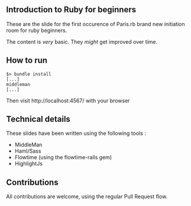 ## Introduction to Ruby for beginners

These are the slide for the first occurence of Paris.rb brand new initiation room for ruby beginners.

The content is _very_ basic. They *might* get improved over time.

## How to run

    $> bundle install
    [...]
    middleman
    [...]

Then visit http://localhost:4567/ with your browser

## Technical details

These slides have been written using the following tools :

* MiddleMan
* Haml/Sass
* Flowtime (using the flowtime-rails gem)
* HighlightJs

## Contributions

All contributions are welcome, using the regular Pull Request flow.

